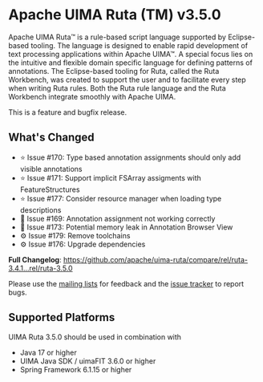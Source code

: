 <!--
***************************************************************
* Licensed to the Apache Software Foundation (ASF) under one
* or more contributor license agreements.  See the NOTICE file
* distributed with this work for additional information
* regarding copyright ownership.  The ASF licenses this file
* to you under the Apache License, Version 2.0 (the
* "License"); you may not use this file except in compliance
* with the License.  You may obtain a copy of the License at
*
*   http://www.apache.org/licenses/LICENSE-2.0
* 
* Unless required by applicable law or agreed to in writing,
* software distributed under the License is distributed on an
* "AS IS" BASIS, WITHOUT WARRANTIES OR CONDITIONS OF ANY
* KIND, either express or implied.  See the License for the
* specific language governing permissions and limitations
* under the License.
***************************************************************
-->
   
# Apache UIMA Ruta (TM) v3.5.0

Apache UIMA Ruta™ is a rule-based script language supported by Eclipse-based tooling.
The language is designed to enable rapid development of text processing applications within Apache UIMA&#8482;. 
A special focus lies on the intuitive and flexible domain specific language for defining 
patterns of annotations. The Eclipse-based tooling for Ruta, called the Ruta Workbench,
was created to support the user and to facilitate every step when writing Ruta rules. Both the 
Ruta rule language and the Ruta Workbench integrate smoothly with Apache UIMA.

This is a feature and bugfix release.

## What's Changed

* ⭐️ Issue #170: Type based annotation assignments should only add visible annotations
* ⭐️ Issue #171: Support implicit FSArray assigments with FeatureStructures
* ⭐️ Issue #177: Consider resource manager when loading type descriptions
* 🦟 Issue #169: Annotation assignment not working correctly
* 🦟 Issue #173: Potential memory leak in Annotation Browser View
* ⚙️ Issue #179: Remove toolchains
* ⚙️ Issue #176: Upgrade dependencies

**Full Changelog**: https://github.com/apache/uima-ruta/compare/rel/ruta-3.4.1...rel/ruta-3.5.0

Please use the [mailing lists](https://uima.apache.org/mail-lists.html) for feedback and the [issue tracker](https://github.com/apache/uima-ruta/issues) to report bugs.

## Supported Platforms

UIMA Ruta 3.5.0 should be used in combination with

- Java 17 or higher
- UIMA Java SDK / uimaFIT 3.6.0 or higher
- Spring Framework 6.1.15 or higher
